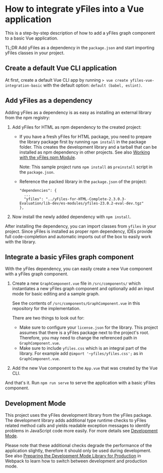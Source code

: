 # How to integrate yFiles into a Vue application

This is a step-by-step description of how to add a yFiles graph component to a basic Vue application.

TL;DR Add yFiles as a dependency in the `package.json` and start importing yFiles classes in your project.

## Create a default Vue CLI application

At first, create a default Vue CLI app by running `> vue create yfiles-vue-integration-basic` with the default option: `default (babel, eslint)`.

## Add yFiles as a dependency

Adding yFiles as a dependency is as easy as installing an external library from the npm registry:

1. Add yFiles for HTML as npm dependency to the created project:

   - If you have a fresh yFiles for HTML package, you need to prepare the library package first by running `npm install` in the
     package folder. This creates the development library and a tarball that can be installed as npm dependency in
     other projects. See also [Working with the yFiles npm Module](https://docs.yworks.com/yfileshtml/#/dguide/yfiles_npm_module#yfiles_npm_module).

     Note: This sample project runs `npm install` as `preinstall` script in the `package.json`.

   - Reference the packed library in the `package.json` of the project:
     ```
     "dependencies": {
       ...
       "yfiles": "../yFiles-for-HTML-Complete-2.3.0.3-Evaluation/lib-dev/es-modules/yfiles-23.0.2-eval-dev.tgz"
     },
     ```

2. Now install the newly added dependency with `npm install`.

After installing the dependency, you can import classes from `yfiles` in your project. Since yFiles is installed as proper npm dependency, IDEs provide full code-completion and automatic imports out of the box to easily work with the library.

## Integrate a basic yFiles graph component

With the yFiles dependency, you can easily create a new Vue component with a yFiles graph component.

1. Create a new `GraphComponent.vue` file in `/src/components/` which instantiates a new yFiles graph component and optionally add an input mode for basic editing and a sample graph.

   See the contents of `/src/components/GraphComponent.vue` in this repository for the implementation.

   There are two things to look out for:

   - Make sure to configure your `license.json` for the library. This project assumes that there is a yFiles package next to the project's root. Therefore, you may need to change the referenced path in `GraphComponent.vue`.
   - Make sure to include `yfiles.css` which is an integral part of the library. For example add `@import '~yfiles/yfiles.css';` as in `GraphComponent.vue`.

2. Add the new Vue component to the `App.vue` that was created by the Vue CLI.

And that's it. Run `npm run serve` to serve the application with a basic yFiles component.

## Development Mode

This project uses the yFiles development library from the yFiles package. The development library adds additional
type runtime checks to yFiles related method calls and
yields readable exception messages to identify problems in JavaScript code more easily.
For more details see [Development Mode](http://docs.yworks.com/yfileshtml/#/dguide/yfiles_development_mode).

Please note that these additional checks degrade the performance of the application slightly, therefore it should only be used during development. See also [Preparing the Development Mode Library for Production](https://docs.yworks.com/yfileshtml/#/dguide/deployment#dev-deployment) in Webpack to learn how to switch between development and production mode.
